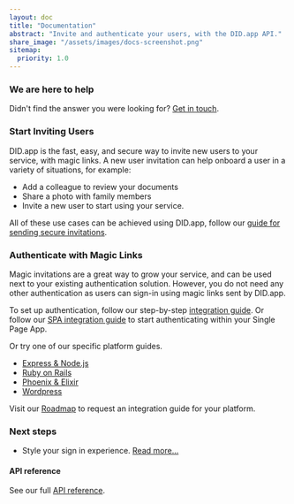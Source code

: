 ```yaml
---
layout: doc
title: "Documentation"
abstract: "Invite and authenticate your users, with the DID.app API."
share_image: "/assets/images/docs-screenshot.png"
sitemap:
  priority: 1.0
---
```


### We are here to help

Didn't find the answer you were looking for? [Get in touch](mailto:team@did.app).

### Start Inviting Users

DID.app is the fast, easy, and secure way to invite new users to your service, with magic links.
A new user invitation can help onboard a user in a variety of situations, for example:

- Add a colleague to review your documents
- Share a photo with family members
- Invite a new user to start using your service.

All of these use cases can be achieved using DID.app, follow our [guide for sending secure invitations](/docs/invitations).

### Authenticate with Magic Links

Magic invitations are a great way to grow your service,
and can be used next to your existing authentication solution.
However, you do not need any other authentication as users can sign-in using magic links sent by DID.app.

To set up authentication, follow our step-by-step [integration guide](/docs/step-by-step-integration).
Or follow our [SPA integration guide](/docs/single-page-app-integration) to start authenticating within your Single Page App.

Or try one of our specific platform guides.

- [Express & Node.js](/guides/express-nodejs-openid-connect-integration)
- [Ruby on Rails](/guides/ruby-on-rails-openid-connect-integration)
- [Phoenix & Elixir](/guides/phoenix-elixir-openid-connect-integration)
- [Wordpress](/guides/wordpress-openid-connect-client-plugin-integration/)

<!-- Can't find your platform? The simplest way to integrate with DID is using an OpenID Connect library for your platform.
A list of certified implementations is maintained at [https://openid.net/developers/certified/](https://openid.net/developers/certified/). -->

Visit our [Roadmap](https://did.nolt.io) to request an integration guide for your platform.

### Next steps

- Style your sign in experience. [Read more...](/docs/customise-authentication-pages)

#### API reference

See our full [API reference](/docs/api).
